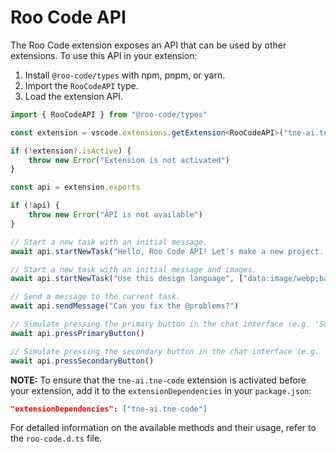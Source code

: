 # Roo Code API

The Roo Code extension exposes an API that can be used by other extensions.
To use this API in your extension:

1. Install `@roo-code/types` with npm, pnpm, or yarn.
2. Import the `RooCodeAPI` type.
3. Load the extension API.

```typescript
import { RooCodeAPI } from "@roo-code/types"

const extension = vscode.extensions.getExtension<RooCodeAPI>("tne-ai.tne-code")

if (!extension?.isActive) {
	throw new Error("Extension is not activated")
}

const api = extension.exports

if (!api) {
	throw new Error("API is not available")
}

// Start a new task with an initial message.
await api.startNewTask("Hello, Roo Code API! Let's make a new project...")

// Start a new task with an initial message and images.
await api.startNewTask("Use this design language", ["data:image/webp;base64,..."])

// Send a message to the current task.
await api.sendMessage("Can you fix the @problems?")

// Simulate pressing the primary button in the chat interface (e.g. 'Save' or 'Proceed While Running').
await api.pressPrimaryButton()

// Simulate pressing the secondary button in the chat interface (e.g. 'Reject').
await api.pressSecondaryButton()
```

**NOTE:** To ensure that the `tne-ai.tne-code` extension is activated before your extension, add it to the `extensionDependencies` in your `package.json`:

```json
"extensionDependencies": ["tne-ai.tne-code"]
```

For detailed information on the available methods and their usage, refer to the `roo-code.d.ts` file.
